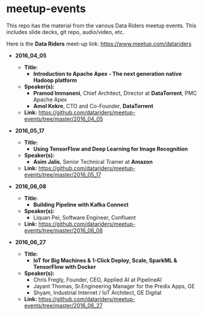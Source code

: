 # meetup-events

This repo has the material from the various Data Riders meetup events.  This includes slide decks, git repo, audio/video, etc.

Here is the **Data Riders** meet-up link:
https://www.meetup.com/datariders


 

- **2016_04_05**  
  - **Title:**
    - **Introduction to Apache Apex - The next generation native Hadoop platform**
  - **Speaker(s):**
    - **Pramod Immaneni**, Chief Architect, Director at **DataTorrent**, PMC Apache Apex
    - **Amol Kekre**, CTO and Co-Founder, **DataTorrent**
  - **Link:**  https://github.com/datariders/meetup-events/tree/master/2016_04_05


- **2016_05_17**  
  - **Title:**
    - **Using TensorFlow and Deep Learning for Image Recognition**
  - **Speaker(s):**
    - **Asim Jalis**, Senior Technical Trainer at **Amazon**
  - **Link:**  https://github.com/datariders/meetup-events/tree/master/2016_05_17


- **2016_06_08**  
  - **Title:**
    - **Building Pipeline with Kafka Connect**
  - **Speaker(s):**
    - Liquan Pei, Software Engineer, Confluent
  - **Link:**  https://github.com/datariders/meetup-events/tree/master/2016_06_08


- **2016_06_27**  
  - **Title:**
    - **IoT for Big Machines & 1-Click Deploy, Scale, SparkML & TensorFlow with Docker**
  - **Speaker(s):**
    - Chris Fregly, Founder, CEO, Applied AI at PipelineAI
    - Jayant Thomas, Sr.Engineering Manager for the Predix Apps, GE
    - Shyam, Industrial Internet / IoT Architect, GE Digital
  - **Link:**  https://github.com/datariders/meetup-events/tree/master/2016_06_27

